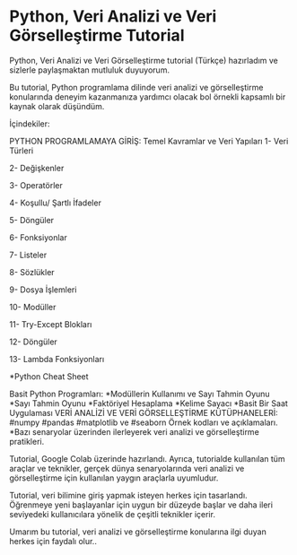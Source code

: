 # Python, Veri Analizi ve Veri Görselleştirme Tutorial

Python, Veri Analizi ve Veri Görselleştirme tutorial (Türkçe) hazırladım ve sizlerle paylaşmaktan mutluluk duyuyorum.

Bu tutorial, Python programlama dilinde veri analizi ve görselleştirme konularında deneyim kazanmanıza yardımcı olacak bol örnekli kapsamlı bir kaynak olarak düşündüm.

İçindekiler:

PYTHON PROGRAMLAMAYA GİRİŞ:
Temel Kavramlar ve Veri Yapıları
1- Veri Türleri

2- Değişkenler

3- Operatörler

4- Koşullu/ Şartlı İfadeler

5- Döngüler

6- Fonksiyonlar

7- Listeler

8- Sözlükler

9- Dosya İşlemleri

10- Modüller

11- Try-Except Blokları

12- Döngüler

13- Lambda Fonksiyonları

*Python Cheat Sheet

Basit Python Programları:
*Modüllerin Kullanımı ve Sayı Tahmin Oyunu
*Sayı Tahmin Oyunu
*Faktöriyel Hesaplama
*Kelime Sayacı
*Basit Bir Saat Uygulaması
VERİ ANALİZİ VE VERİ GÖRSELLEŞTİRME KÜTÜPHANELERİ:
#numpy #pandas #matplotlib ve #seaborn Örnek kodları ve açıklamaları.
*Bazı senaryolar üzerinden ilerleyerek veri analizi ve görselleştirme pratikleri.


Tutorial, Google Colab üzerinde hazırlandı. Ayrıca, tutorialde kullanılan tüm araçlar ve teknikler, gerçek dünya senaryolarında veri analizi ve görselleştirme için kullanılan yaygın araçlarla uyumludur.

Tutorial, veri bilimine giriş yapmak isteyen herkes için tasarlandı. Öğrenmeye yeni başlayanlar için uygun bir düzeyde başlar ve daha ileri seviyedeki kullanıcılara yönelik de çeşitli teknikler içerir.

Umarım bu tutorial, veri analizi ve görselleştirme konularına ilgi duyan herkes için faydalı olur..

